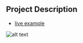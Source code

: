 ## Project Description

* [live example](https://learning-zone.github.io/website-templates/missunderstood/)

![alt text](https://github.com/learning-zone/Website-Templates/blob/master/assets/missunderstood.png "missunderstood")
